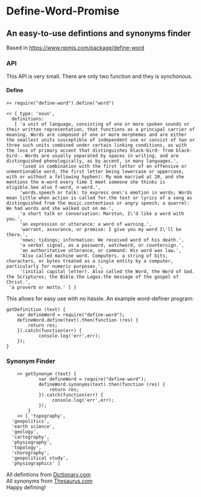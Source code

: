 # Define\-Word-Promise
## An easy\-to\-use defintions and synonyms finder

Based in https://www.npmjs.com/package/define-word 

### API
This API is very small. There are only two function and they is synchonous.

#### Define
```>> require("define-word").define("word")```

    << { type: 'noun',
      definitions: 
       [ 'a unit of language, consisting of one or more spoken sounds or their written representation, that functions as a principal carrier of meaning. Words are composed of one or more morphemes and are either the smallest units susceptible of independent use or consist of two or three such units combined under certain linking conditions, as with the loss of primary accent that distinguishes black·bird· from black· bird·. Words are usually separated by spaces in writing, and are distinguished phonologically, as by accent, in many languages.',
         '(used in combination with the first letter of an offensive or unmentionable word, the first letter being lowercase or uppercase, with or without a following hyphen): My mom married at 20, and she mentions the m-word every time I meet someone she thinks is eligible.See also f-word, n-word.',
         'words.speech or talk: to express one\'s emotion in words; Words mean little when action is called for.the text or lyrics of a song as distinguished from the music.contentious or angry speech; a quarrel: We had words and she walked out on me.',
         'a short talk or conversation: Marston, I\'d like a word with you.',
         'an expression or utterance: a word of warning.',
         'warrant, assurance, or promise: I give you my word I\'ll be there.',
         'news; tidings; information: We received word of his death.',
         'a verbal signal, as a password, watchword, or countersign.',
         'an authoritative utterance, or command: His word was law.',
         'Also called machine word. Computers. a string of bits, characters, or bytes treated as a single entity by a computer, particularly for numeric purposes.',
         '(initial capital letter). Also called the Word, the Word of God. the Scriptures; the Bible.the Logos.the message of the gospel of Christ.',
     'a proverb or motto.' ] }
This allows for easy use with no hassle. An example word-definer program:

    getDefinition (text) {
        var defineWord = require("define-word");
        defineWord.define(text).then(function (res) {
            return res;
        }).catch(function(err) {
                console.log('err',err);
        });
    }
        
### Synonym Finder
```
    >> getSynonym (text) {
            var defineWord = require("define-word");
            defineWord.synonyms(text).then(function (res) {
                return res;
            }).catch(function(err) {
                 console.log('err',err);
            });
        }
    << [ 'topography',
  'geopolitics',
  'earth science',
  'geology',
  'cartography',
  'physiography',
  'topology',
  'chorography',
  'geopolitical study',
  'physiographics' ]
```
All defintions from [Dictionary.com](http://www.dictionary.com/)    
All synonyms from [Thesaurus.com](http://www.thesaurus.com/)    
Happy defining!    